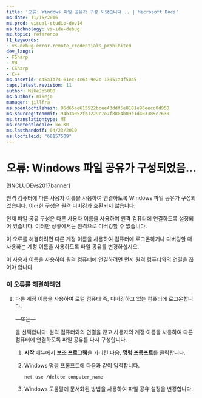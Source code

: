 ```yaml
---
title: '오류: Windows 파일 공유가 구성 되었습니다... | Microsoft Docs'
ms.date: 11/15/2016
ms.prod: visual-studio-dev14
ms.technology: vs-ide-debug
ms.topic: reference
f1_keywords:
- vs.debug.error.remote_credentials_prohibited
dev_langs:
- FSharp
- VB
- CSharp
- C++
ms.assetid: c45a1b74-61ec-4c64-9e2c-13051a4f50a5
caps.latest.revision: 11
author: MikeJo5000
ms.author: mikejo
manager: jillfra
ms.openlocfilehash: 96d65ae615522bcee43ddf5e8181e96eecc0d958
ms.sourcegitcommit: 94b3a052fb1229c7e7f8804b09c1d403385c7630
ms.translationtype: MT
ms.contentlocale: ko-KR
ms.lasthandoff: 04/23/2019
ms.locfileid: "68157509"
---
```

# <a name="error-windows-file-sharing-has-been-configured"></a>오류: Windows 파일 공유가 구성되었음...
[!INCLUDE[vs2017banner](../includes/vs2017banner.md)]

원격 컴퓨터에 다른 사용자 이름을 사용하여 연결하도록 Windows 파일 공유가 구성되었습니다. 이러한 구성은 원격 디버깅과 호환되지 않습니다.  
  
 현재 파일 공유 구성은 다른 사용자 이름을 사용하여 원격 컴퓨터에 연결하도록 설정되어 있습니다. 이러한 상황에서는 원격으로 디버깅할 수 없습니다.  
  
 이 오류를 해결하려면 다른 계정 이름을 사용하여 컴퓨터에 로그온하거나 디버깅할 때 사용하는 계정 이름을 사용하도록 파일 공유를 변경하십시오.  
  
 이 사용자 이름을 사용하여 원격 컴퓨터에 연결하려면 먼저 원격 컴퓨터와의 연결을 끊어야 합니다.  
  
### <a name="to-correct-this-error"></a>이 오류를 해결하려면  
  
1. 다른 계정 이름을 사용하여 로컬 컴퓨터 즉, 디버깅하고 있는 컴퓨터에 로그온합니다.  
  
     —또는—  
  
     을 선택합니다. 원격 컴퓨터와의 연결을 끊고 사용자의 계정 이름을 사용하여 다른 컴퓨터에 연결하도록 파일 공유를 다시 구성합니다.  
  
    1. **시작** 메뉴에서 **보조 프로그램**을 가리킨 다음, **명령 프롬프트**를 클릭합니다.  
  
    2. Windows 명령 프롬프트에 다음과 같이 입력합니다.  
  
         `net use /delete computer_name`  
  
    3. Windows 도움말에 문서화된 방법을 사용하여 파일 공유 설정을 변경합니다.
